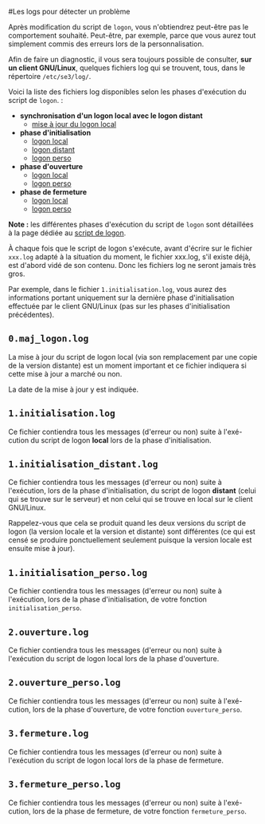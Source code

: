 #Les logs pour détecter un problème

Après modification du script de `logon`, vous n'obtiendrez peut-être pas le comportement souhaité. Peut-être, par exemple, parce que vous aurez tout simplement commis des erreurs lors de la personnalisation.

Afin de faire un diagnostic, il vous sera toujours possible de consulter, **sur un client GNU/Linux**, quelques fichiers log qui se trouvent, tous, dans le répertoire `/etc/se3/log/`.

Voici la liste des fichiers log disponibles
selon les phases d'exécution du script de `logon`. :

* **synchronisation d'un logon local avec le logon distant**
    * [mise à jour du logon local](#0maj_logonlog)
* **phase d'initialisation**
    * [logon local](#1initialisationlog)
    * [logon distant](#1initialisation_distantlog)
    * [logon perso](#1initialisation_persolog)
* **phase d'ouverture**
    * [logon local](#2ouverturelog)
    * [logon perso](#2ouverture_persolog)
* **phase de fermeture**
    * [logon local](#3fermeturelog)
    * [logon perso](#3fermeture_persolog)

**Note :** les différentes phases d'exécution du script de `logon` sont détaillées à la page dédiée au [script de logon](script_logon.md).

À chaque fois que le script de logon s'exécute, avant d'écrire sur le fichier `xxx.log` adapté à la
situation du moment, le fichier xxx.log, s'il existe déjà, est d'abord vidé de son contenu. Donc les
fichiers log ne seront jamais très gros.

Par exemple, dans le fichier `1.initialisation.log`, vous
aurez des informations portant uniquement sur la dernière phase d'initialisation effectuée par le client GNU/Linux (pas sur les phases d'initialisation précédentes).



## `0.maj_logon.log`

La mise à jour du script de logon local (via son remplacement par une copie de
la version distante) est un moment important et ce fichier indiquera si cette mise à jour a marché
ou non.

La date de la mise à jour y est indiquée.


## `1.initialisation.log`

Ce fichier contiendra tous les messages (d'erreur ou non) suite à l'exé-
cution du script de logon **local** lors de la phase d'initialisation.


## `1.initialisation_distant.log`

Ce fichier contiendra tous les messages (d'erreur ou non) suite
à l'exécution, lors de la phase d'initialisation, du script de logon **distant** (celui qui se trouve sur le serveur) et non celui qui se trouve en local sur le client GNU/Linux.

Rappelez-vous que cela se produit quand les deux versions du script de logon (la version locale et la version et distante) sont différentes (ce qui est censé se produire ponctuellement seulement puisque la version locale est ensuite mise à jour).


## `1.initialisation_perso.log`

Ce fichier contiendra tous les messages (d'erreur ou non) suite
à l'exécution, lors de la phase d'initialisation, de votre fonction `initialisation_perso`.


## `2.ouverture.log`

Ce fichier contiendra tous les messages (d'erreur ou non) suite à l'exécution
du script de logon local lors de la phase d'ouverture.


## `2.ouverture_perso.log`

Ce fichier contiendra tous les messages (d'erreur ou non) suite à l'exé-
cution, lors de la phase d'ouverture, de votre fonction `ouverture_perso`.


## `3.fermeture.log`

Ce fichier contiendra tous les messages (d'erreur ou non) suite à l'exécution
du script de logon local lors de la phase de fermeture.


## `3.fermeture_perso.log`

Ce fichier contiendra tous les messages (d'erreur ou non) suite à l'exé-
cution, lors de la phase de fermeture, de votre fonction `fermeture_perso`.


